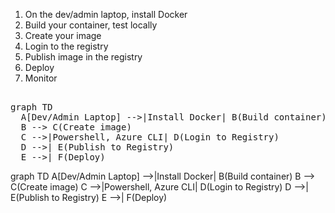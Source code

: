 1. On the dev/admin laptop, install Docker
2. Build your container, test locally
3. Create your image
4. Login to the registry
5. Publish image in the registry
6. Deploy
7. Monitor

<pre>

graph TD
  A[Dev/Admin Laptop] -->|Install Docker| B(Build container)
  B --> C(Create image)
  C -->|Powershell, Azure CLI| D(Login to Registry)
  D -->| E(Publish to Registry)
  E -->| F(Deploy)
</pre>


graph TD
  A[Dev/Admin Laptop] -->|Install Docker| B(Build container)
  B --> C(Create image)
  C -->|Powershell, Azure CLI| D(Login to Registry)
  D -->| E(Publish to Registry)
  E -->| F(Deploy)
